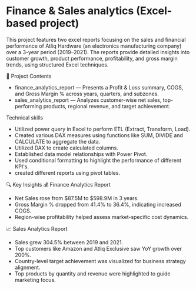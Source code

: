 # Finance & Sales analytics (Excel-based project)

This project features two excel reports focusing on the sales and financial performance of Atliq Hardware (an electronics manufacturing company) over a 3-year period (2019–2021). The reports provide detailed insights into customer growth, product performance, profitability, and gross margin trends, using structured Excel techniques.

📁 Project Contents

* finance_analytics_report — Presents a Profit & Loss summary, COGS, and Gross Margin % across years, quarters, and subzones.
* sales_analytics_report — Analyzes customer-wise net sales, top-performing products, regional revenue, and target achievement.

Technical skills

*	 Utilized power query in Excel to perform ETL (Extract, Transform, Load).
*	 Created various DAX measures using functions like SUM, DIVIDE and CALCULATE to aggregate the data. 
*	 Utilized DAX to create calculated columns.
*	 Established data model relationships with Power Pivot.
*  Used conditional formatting to highlight the performance of different KPI's.
*  created different reports using pivot tables. 

🔍 Key Insights
💰 Finance Analytics Report

* Net Sales rose from $87.5M to $598.9M in 3 years.
* Gross Margin % dropped from 41.4% to 36.4%, indicating increased COGS.
* Region-wise profitability helped assess market-specific cost dynamics.

📈 Sales Analytics Report

* Sales grew 304.5% between 2019 and 2021.
* Top customers like Amazon and Atliq Exclusive saw YoY growth over 200%.
* Country-level target achievement was visualized for business strategy alignment.
* Top products by quantity and revenue were highlighted to guide marketing focus.
